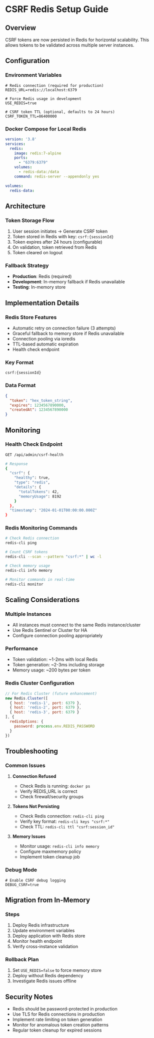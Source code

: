 # CSRF Redis Setup Guide

## Overview
CSRF tokens are now persisted in Redis for horizontal scalability. This allows tokens to be validated across multiple server instances.

## Configuration

### Environment Variables
```env
# Redis connection (required for production)
REDIS_URL=redis://localhost:6379

# Force Redis usage in development
USE_REDIS=true

# CSRF token TTL (optional, defaults to 24 hours)
CSRF_TOKEN_TTL=86400000
```

### Docker Compose for Local Redis
```yaml
version: '3.8'
services:
  redis:
    image: redis:7-alpine
    ports:
      - "6379:6379"
    volumes:
      - redis-data:/data
    command: redis-server --appendonly yes
    
volumes:
  redis-data:
```

## Architecture

### Token Storage Flow
1. User session initiates → Generate CSRF token
2. Token stored in Redis with key: `csrf:{sessionId}`
3. Token expires after 24 hours (configurable)
4. On validation, token retrieved from Redis
5. Token cleared on logout

### Fallback Strategy
- **Production**: Redis (required)
- **Development**: In-memory fallback if Redis unavailable
- **Testing**: In-memory store

## Implementation Details

### Redis Store Features
- Automatic retry on connection failure (3 attempts)
- Graceful fallback to memory store if Redis unavailable
- Connection pooling via ioredis
- TTL-based automatic expiration
- Health check endpoint

### Key Format
```
csrf:{sessionId}
```

### Data Format
```json
{
  "token": "hex_token_string",
  "expires": 1234567890000,
  "createdAt": 1234567890000
}
```

## Monitoring

### Health Check Endpoint
```bash
GET /api/admin/csrf-health

# Response
{
  "csrf": {
    "healthy": true,
    "type": "redis",
    "details": {
      "totalTokens": 42,
      "memoryUsage": 8192
    }
  },
  "timestamp": "2024-01-01T00:00:00.000Z"
}
```

### Redis Monitoring Commands
```bash
# Check Redis connection
redis-cli ping

# Count CSRF tokens
redis-cli --scan --pattern "csrf:*" | wc -l

# Check memory usage
redis-cli info memory

# Monitor commands in real-time
redis-cli monitor
```

## Scaling Considerations

### Multiple Instances
- All instances must connect to the same Redis instance/cluster
- Use Redis Sentinel or Cluster for HA
- Configure connection pooling appropriately

### Performance
- Token validation: ~1-2ms with local Redis
- Token generation: ~2-3ms including storage
- Memory usage: ~200 bytes per token

### Redis Cluster Configuration
```javascript
// For Redis Cluster (future enhancement)
new Redis.Cluster([
  { host: 'redis-1', port: 6379 },
  { host: 'redis-2', port: 6379 },
  { host: 'redis-3', port: 6379 }
], {
  redisOptions: {
    password: process.env.REDIS_PASSWORD
  }
})
```

## Troubleshooting

### Common Issues

1. **Connection Refused**
   - Check Redis is running: `docker ps`
   - Verify REDIS_URL is correct
   - Check firewall/security groups

2. **Tokens Not Persisting**
   - Check Redis connection: `redis-cli ping`
   - Verify key format: `redis-cli keys "csrf:*"`
   - Check TTL: `redis-cli ttl "csrf:session_id"`

3. **Memory Issues**
   - Monitor usage: `redis-cli info memory`
   - Configure maxmemory policy
   - Implement token cleanup job

### Debug Mode
```env
# Enable CSRF debug logging
DEBUG_CSRF=true
```

## Migration from In-Memory

### Steps
1. Deploy Redis infrastructure
2. Update environment variables
3. Deploy application with Redis store
4. Monitor health endpoint
5. Verify cross-instance validation

### Rollback Plan
1. Set `USE_REDIS=false` to force memory store
2. Deploy without Redis dependency
3. Investigate Redis issues offline

## Security Notes

- Redis should be password-protected in production
- Use TLS for Redis connections in production
- Implement rate limiting on token generation
- Monitor for anomalous token creation patterns
- Regular token cleanup for expired sessions